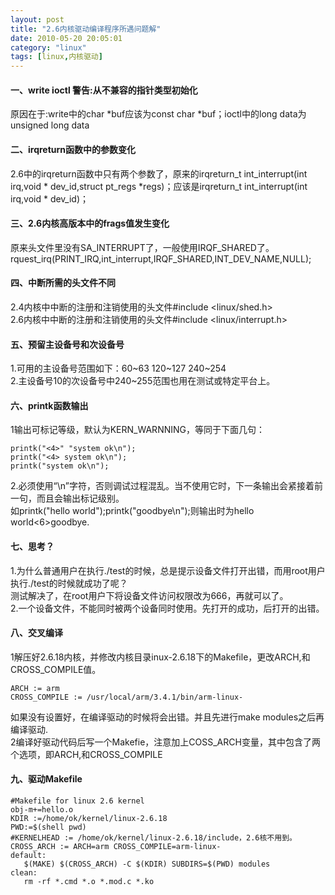 ```yaml
---
layout: post
title: "2.6内核驱动编译程序所遇问题解"
date: 2010-05-20 20:05:01
category: "linux"
tags: [linux,内核驱动]
---
```

#### 一、write ioctl 警告:从不兼容的指针类型初始化
原因在于:write中的char *buf应该为const char *buf；ioctl中的long data为unsigned long data  
 
#### 二、irqreturn函数中的参数变化
2.6中的irqreturn函数中只有两个参数了，原来的irqreturn_t int_interrupt(int irq,void * dev_id,struct pt_regs *regs)；应该是irqreturn_t int_interrupt(int irq,void * dev_id)；<!-- more -->  

#### 三、2.6内核高版本中的frags值发生变化
原来头文件里没有SA_INTERRUPT了，一般使用IRQF_SHARED了。  
rquest_irq(PRINT_IRQ,int_interrupt,IRQF_SHARED,INT_DEV_NAME,NULL);  
 
#### 四、中断所需的头文件不同
2.4内核中中断的注册和注销使用的头文件#include <linux/shed.h>  
2.6内核中中断的注册和注销使用的头文件#include <linux/interrupt.h>  

#### 五、预留主设备号和次设备号
1.可用的主设备号范围如下：60~63 120~127 240~254  
2.主设备号10的次设备号中240~255范围也用在测试或特定平台上。  
 
#### 六、printk函数输出
1输出可标记等级，默认为KERN_WARNNING，等同于下面几句：

```
printk("<4>" "system ok\n");
printk("<4> system ok\n");
printk("system ok\n");
```

2.必须使用“\n”字符，否则调试过程混乱。当不使用它时，下一条输出会紧接着前一句，而且会输出标记级别。  
如printk("hello world");printk("goodbye\n");则输出时为hello world<6>goodbye.  
 
#### 七、思考？
1.为什么普通用户在执行./test的时候，总是提示设备文件打开出错，而用root用户执行./test的时候就成功了呢？  
测试解决了，在root用户下将设备文件访问权限改为666，再就可以了。  
2.一个设备文件，不能同时被两个设备同时使用。先打开的成功，后打开的出错。  

#### 八、交叉编译
1解压好2.6.18内核，并修改内核目录inux-2.6.18下的Makefile，更改ARCH,和CROSS_COMPILE值。  

```
ARCH := arm
CROSS_COMPILE := /usr/local/arm/3.4.1/bin/arm-linux-
```
如果没有设置好，在编译驱动的时候将会出错。并且先进行make modules之后再编译驱动.  
2编译好驱动代码后写一个Makefie，注意加上COSS_ARCH变量，其中包含了两个选项，即ARCH,和CROSS_COMPILE  

#### 九、驱动Makefile
```
#Makefile for linux 2.6 kernel
obj-m+=hello.o
KDIR :=/home/ok/kernel/linux-2.6.18
PWD:=$(shell pwd)
#KERNELHEAD := /home/ok/kernel/linux-2.6.18/include，2.6核不用到。
CROSS_ARCH := ARCH=arm CROSS_COMPILE=arm-linux-
default:
   $(MAKE) $(CROSS_ARCH) -C $(KDIR) SUBDIRS=$(PWD) modules
clean:
   rm -rf *.cmd *.o *.mod.c *.ko
```
